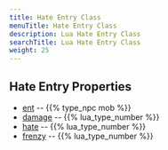 ```yaml
---
title: Hate Entry Class
menuTitle: Hate Entry Class
description: Lua Hate Entry Class
searchTitle: Lua Hate Entry Class
weight: 25
---
```

## Hate Entry Properties
- [ent](ent) -- {{% type_npc mob %}}
- [damage](damage) -- {{% lua_type_number %}}
- [hate](hate) -- {{% lua_type_number %}}
- [frenzy](frenzy) -- {{% lua_type_number %}}
